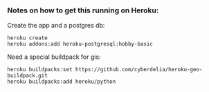 ### Notes on how to get this running on Heroku:

Create the app and a postgres db:

```
heroku create
heroku addons:add heroku-postgresql:hobby-basic
```

Need a special buildpack for gis:

```
heroku buildpacks:set https://github.com/cyberdelia/heroku-geo-buildpack.git
heroku buildpacks:add heroku/python
```

